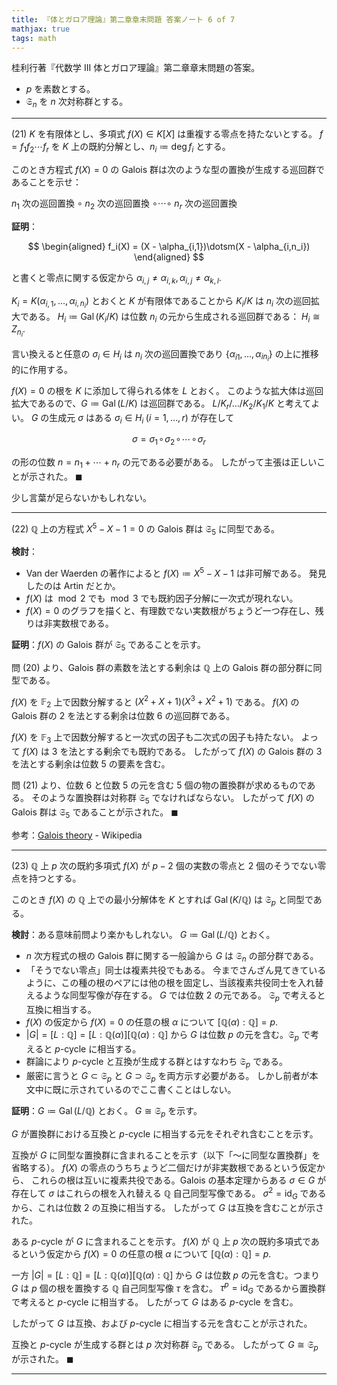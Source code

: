 ```yaml
---
title: 『体とガロア理論』第二章章末問題 答案ノート 6 of 7
mathjax: true
tags: math
---
```


桂利行著『代数学 III 体とガロア理論』第二章章末問題の答案。

* $p$ を素数とする。
* $\mathfrak S_n$ を $n$ 次対称群とする。

----

$(21)$ $K$ を有限体とし、多項式 $f(X) \in K[X]$ は重複する零点を持たないとする。
$f = f_1f_2 \dotsm f_r$ を $K$ 上の既約分解とし、$n_i \coloneqq \deg f_i$ とする。

このとき方程式 $f(X) = 0$ の Galois 群は次のような型の置換が生成する巡回群であることを示せ：

$n_1$ 次の巡回置換 $\circ$ $n_2$ 次の巡回置換 $\circ \cdots \circ$ $n_r$ 次の巡回置換

**証明**：

$$
\begin{aligned}
f_i(X) = (X - \alpha_{i,1})\dotsm(X - \alpha_{i,n_i})
\end{aligned}
$$

と書くと零点に関する仮定から $\alpha_{i,j} \ne \alpha_{i,k}, \alpha_{i,j} \ne \alpha_{k, l}.$

$K_i = K(\alpha_{i,1}, \dotsc, \alpha_{i,n_i})$ とおくと
$K$ が有限体であることから $K_i/K$ は $n_i$ 次の巡回拡大である。
$H_i \coloneqq \operatorname{Gal}(K_i/K)$ は位数 $n_i$ の元から生成される巡回群である：
$H_i \cong Z_{n_i}.$

言い換えると任意の $\sigma_i \in H_i$ は $n_i$ 次の巡回置換であり
$\lbrace\alpha_{i1}, \dotsc, \alpha_{i{n_i}}\rbrace$ の上に推移的に作用する。

$f(X) = 0$ の根を $K$ に添加して得られる体を $L$ とおく。
このような拡大体は巡回拡大であるので、$G \coloneqq \operatorname{Gal}(L/K)$
は巡回群である。
$L/K_r/\dots/K_2/K_1/K$ と考えてよい。
$G$ の生成元 $\sigma$ はある $\sigma_i \in H_i\;(i = 1, \dotsc, r)$ が存在して

$$
\sigma = \sigma_1\!\circ\!\sigma_2\!\circ\!\dotsm\!\circ\!\sigma_r
$$

の形の位数 $n = n_1 + \dotsb + n_r$ の元である必要がある。
したがって主張は正しいことが示された。
$\blacksquare$

少し言葉が足らないかもしれない。

----

$(22)$ $\mathbb Q$ 上の方程式 $X^5 - X - 1 = 0$ の Galois 群は
$\mathfrak S_5$ に同型である。

**検討**：

* Van der Waerden の著作によると $f(X) \coloneqq X^5 - X - 1$ は非可解である。
  発見したのは Artin だとか。
* $f(X)$ は $\bmod 2$ でも $\bmod 3$ でも既約因子分解に一次式が現れない。
* $f(X) = 0$ のグラフを描くと、有理数でない実数根がちょうど一つ存在し、残りは非実数根である。

**証明**：$f(X)$ の Galois 群が $\mathfrak S_5$ であることを示す。

問 $(20)$ より、Galois 群の素数を法とする剰余は $\mathbb Q$ 上の Galois 群の部分群に同型である。

$f(X)$ を $\mathbb F_2$ 上で因数分解すると $(X^2 + X + 1)(X^3 + X^2 + 1)$ である。
$f(X)$ の Galois 群の $2$ を法とする剰余は位数 $6$ の巡回群である。

$f(X)$ を $\mathbb F_3$ 上で因数分解すると一次式の因子も二次式の因子も持たない。
よって $f(X)$ は $3$ を法とする剰余でも既約である。
したがって $f(X)$ の Galois 群の $3$ を法とする剰余は位数 $5$ の要素を含む。

問 $(21)$ より、位数 $6$ と位数 $5$ の元を含む $5$ 個の物の置換群が求めるものである。
そのような置換群は対称群 $\mathfrak S_5$ でなければならない。
したがって $f(X)$ の Galois 群は $\mathfrak S_5$ であることが示された。
$\blacksquare$

参考：[Galois theory](https://en.wikipedia.org/wiki/Galois_theory#A_non-solvable_quintic_example) - Wikipedia

----

$(23)$ $\mathbb Q$ 上 $p$ 次の既約多項式 $f(X)$ が $p - 2$ 個の実数の零点と
$2$ 個のそうでない零点を持つとする。

このとき $f(X)$ の $\mathbb Q$ 上での最小分解体を $K$ とすれば
$\operatorname{Gal}(K/\mathbb Q)$ は $\mathfrak S_p$ と同型である。

**検討**：ある意味前問より楽かもしれない。
$G \coloneqq \operatorname{Gal}(L/\mathbb Q)$ とおく。

* $n$ 次方程式の根の Galois 群に関する一般論から $G$ は
  $\mathfrak S_n$ の部分群である。
* 「そうでない零点」同士は複素共役でもある。
  今までさんざん見てきているように、この種の根のペアには他の根を固定し、当該複素共役同士を入れ替えるような同型写像が存在する。
  $G$ では位数 $2$ の元である。
  $\mathfrak S_p$ で考えると互換に相当する。
* $f(X)$ の仮定から $f(X) = 0$ の任意の根 $\alpha$ について
  $[\mathbb Q(\alpha) : \mathbb Q] = p.$
* $\lvert G \rvert = [L : \mathbb Q] = [L : \mathbb Q(\alpha)][\mathbb Q(\alpha) : \mathbb Q]$
  から $G$ は位数 $p$ の元を含む。$\mathfrak S_p$ で考えると
  $p$-cycle に相当する。
* 群論により $p$-cycle と互換が生成する群とはすなわち $\mathfrak S_p$ である。
* 厳密に言うと $G \subset \mathfrak S_p$ と $G \supset \mathfrak S_p$ を両方示す必要がある。
  しかし前者が本文中に既に示されているのでここ書くことはしない。

**証明**：$G \coloneqq \operatorname{Gal}(L/\mathbb Q)$ とおく。
$G \cong \mathfrak S_p$ を示す。

$G$ が置換群における互換と $p$-cycle に相当する元をそれぞれ含むことを示す。

互換が $G$ に同型な置換群に含まれることを示す（以下「～に同型な置換群」を省略する）。
$f(X)$ の零点のうちちょうど二個だけが非実数根であるという仮定から、
これらの根は互いに複素共役である。Galois の基本定理からある
$\sigma \in G$ が存在して $\sigma$ はこれらの根を入れ替える
$\mathbb Q$ 自己同型写像である。
$\sigma^2 = \operatorname{id}_G$ であるから、これは位数 $2$ の互換に相当する。
したがって $G$ は互換を含むことが示された。

ある $p$-cycle が $G$ に含まれることを示す。
$f(X)$ が $\mathbb Q$ 上 $p$ 次の既約多項式であるという仮定から
$f(X) = 0$ の任意の根 $\alpha$ について
$[\mathbb Q(\alpha) : \mathbb Q] = p.$

一方 $\lvert G \rvert = [L : \mathbb Q] = [L : \mathbb Q(\alpha)][\mathbb Q(\alpha) : \mathbb Q]$
から $G$ は位数 $p$ の元を含む。つまり $G$ は $p$ 個の根を置換する $\mathbb Q$ 自己同型写像 $\tau$ を含む。
$\tau^p = \operatorname{id}_{G}$ であるから置換群で考えると
$p$-cycle に相当する。
したがって $G$ はある $p$-cycle を含む。

したがって $G$ は互換、および $p$-cycle に相当する元を含むことが示された。

互換と $p$-cycle が生成する群とは $p$ 次対称群 $\mathfrak S_p$ である。
したがって $G \cong \mathfrak S_p$ が示された。
$\blacksquare$

----
